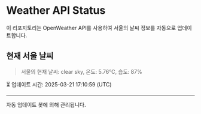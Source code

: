 
# Weather API Status

이 리포지토리는 OpenWeather API를 사용하여 서울의 날씨 정보를 자동으로 업데이트합니다.

## 현재 서울 날씨
> 서울의 현재 날씨: clear sky, 온도: 5.76°C, 습도: 87%

⏳ 업데이트 시간: 2025-03-21 17:10:59 (UTC)

---
자동 업데이트 봇에 의해 관리됩니다.
